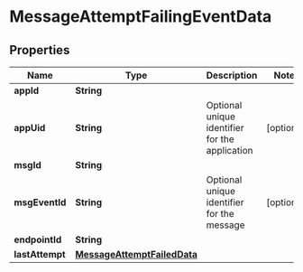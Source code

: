 

# MessageAttemptFailingEventData


## Properties

| Name | Type | Description | Notes |
|------------ | ------------- | ------------- | -------------|
|**appId** | **String** |  |  |
|**appUid** | **String** | Optional unique identifier for the application |  [optional] |
|**msgId** | **String** |  |  |
|**msgEventId** | **String** | Optional unique identifier for the message |  [optional] |
|**endpointId** | **String** |  |  |
|**lastAttempt** | [**MessageAttemptFailedData**](MessageAttemptFailedData.md) |  |  |



